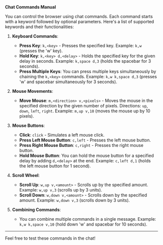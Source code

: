 **Chat Commands Manual**

You can control the browser using chat commands. Each command starts with a keyword followed by optional parameters. Here's a list of supported keywords and their functionalities:

1. **Keyboard Commands**:
   - **Press Key**: `k,<key>` - Presses the specified key. Example: `k,w` (presses the 'w' key).
   - **Hold Key**: `k,<key> d,<delay>` - Holds the specified key for the given delay in seconds. Example: `k,space d,3` (holds the spacebar for 3 seconds).
   - **Press Multiple Keys**: You can press multiple keys simultaneously by chaining the `k,<key>` commands. Example: `k,w k,space d,3` (presses 'w' and spacebar simultaneously for 3 seconds).

2. **Mouse Movements**:
   - **Move Mouse**: `m,<direction> v,<pixels>` - Moves the mouse in the specified direction by the given number of pixels. Directions: `up`, `down`, `left`, `right`. Example: `m,up v,10` (moves the mouse up by 10 pixels).

3. **Mouse Buttons**:
   - **Click**: `click` - Simulates a left mouse click.
   - **Press Left Mouse Button**: `c,left` - Presses the left mouse button.
   - **Press Right Mouse Button**: `c,right` - Presses the right mouse button.
   - **Hold Mouse Button**: You can hold the mouse button for a specified delay by adding `d,<delay>` at the end. Example: `c,left d,1` (holds the left mouse button for 1 second).

4. **Scroll Wheel**:
   - **Scroll Up**: `w,up v,<amount>` - Scrolls up by the specified amount. Example: `w,up v,3` (scrolls up by 3 units).
   - **Scroll Down**: `w,down v,<amount>` - Scrolls down by the specified amount. Example: `w,down v,3` (scrolls down by 3 units).

5. **Combining Commands**:
   - You can combine multiple commands in a single message. Example: `k,w k,space v,10` (hold down 'w' and spacebar for 10 seconds).

---

Feel free to test these commands in the chat!
